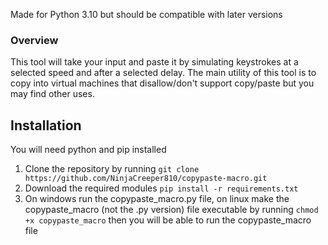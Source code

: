 Made for Python 3.10 but should be compatible with later versions
### **Overview**
This tool will take your input and paste it by simulating keystrokes at a selected speed and after a selected delay. The main utility of this tool is to copy into virtual machines that disallow/don't support copy/paste but you may find other uses.

## **Installation**

You will need python and pip installed
1. Clone the repository by running
`git clone https://github.com/NinjaCreeper810/copypaste-macro.git`
2. Download the required modules
`pip install -r requirements.txt`
3. On windows run the copypaste_macro.py file, on linux make the copypaste_macro (not the .py version) file executable by running
`chmod +x copypaste_macro` then you will be able to run the copypaste_macro file
